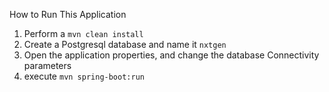 

How to Run This Application

1. Perform a `mvn clean install`
2. Create a Postgresql database and name it `nxtgen`
3. Open the application properties, and change the database
   Connectivity parameters
4. execute `mvn spring-boot:run`

